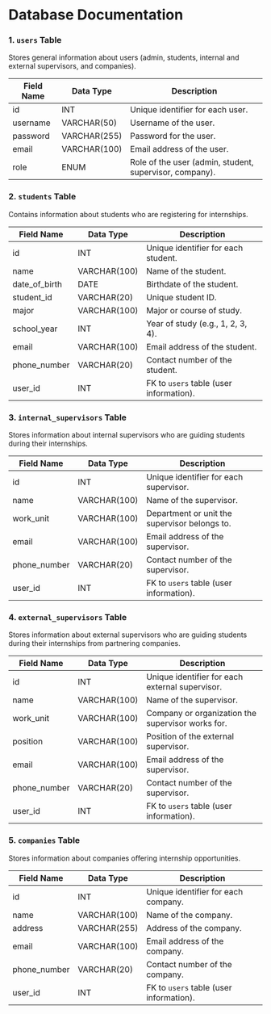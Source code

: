 # Database Documentation

### 1. `users` Table
Stores general information about users (admin, students, internal and external supervisors, and companies).

| Field Name   | Data Type  | Description                             |
|--------------|------------|-----------------------------------------|
| id           | INT        | Unique identifier for each user.        |
| username     | VARCHAR(50)| Username of the user.                   |
| password     | VARCHAR(255)| Password for the user.                 |
| email        | VARCHAR(100)| Email address of the user.             |
| role         | ENUM       | Role of the user (admin, student, supervisor, company). |

### 2. `students` Table
Contains information about students who are registering for internships.

| Field Name   | Data Type  | Description                             |
|--------------|------------|-----------------------------------------|
| id           | INT        | Unique identifier for each student.     |
| name         | VARCHAR(100)| Name of the student.                   |
| date_of_birth| DATE       | Birthdate of the student.               |
| student_id   | VARCHAR(20)| Unique student ID.                      |
| major        | VARCHAR(100)| Major or course of study.              |
| school_year  | INT        | Year of study (e.g., 1, 2, 3, 4).        |
| email        | VARCHAR(100)| Email address of the student.          |
| phone_number | VARCHAR(20)| Contact number of the student.         |
| user_id      | INT        | FK to `users` table (user information). |

### 3. `internal_supervisors` Table
Stores information about internal supervisors who are guiding students during their internships.

| Field Name   | Data Type  | Description                             |
|--------------|------------|-----------------------------------------|
| id           | INT        | Unique identifier for each supervisor.  |
| name         | VARCHAR(100)| Name of the supervisor.                |
| work_unit    | VARCHAR(100)| Department or unit the supervisor belongs to. |
| email        | VARCHAR(100)| Email address of the supervisor.       |
| phone_number | VARCHAR(20)| Contact number of the supervisor.      |
| user_id      | INT        | FK to `users` table (user information). |

### 4. `external_supervisors` Table
Stores information about external supervisors who are guiding students during their internships from partnering companies.

| Field Name   | Data Type  | Description                             |
|--------------|------------|-----------------------------------------|
| id           | INT        | Unique identifier for each external supervisor. |
| name         | VARCHAR(100)| Name of the supervisor.                |
| work_unit    | VARCHAR(100)| Company or organization the supervisor works for. |
| position     | VARCHAR(100)| Position of the external supervisor.   |
| email        | VARCHAR(100)| Email address of the supervisor.       |
| phone_number | VARCHAR(20)| Contact number of the supervisor.      |
| user_id      | INT        | FK to `users` table (user information). |

### 5. `companies` Table
Stores information about companies offering internship opportunities.

| Field Name   | Data Type  | Description                             |
|--------------|------------|-----------------------------------------|
| id           | INT        | Unique identifier for each company.     |
| name         | VARCHAR(100)| Name of the company.                   |
| address      | VARCHAR(255)| Address of the company.                |
| email        | VARCHAR(100)| Email address of the company.          |
| phone_number | VARCHAR(20)| Contact number of the company.         |
| user_id      | INT        | FK to `users` table (user information). |



